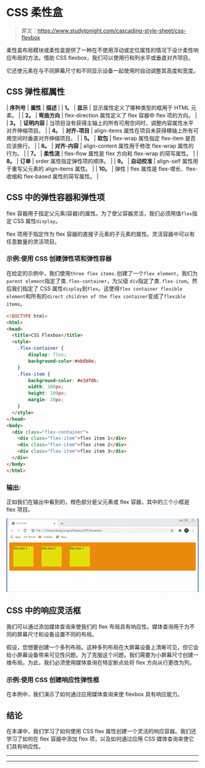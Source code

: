 # CSS 柔性盒

> 原文：<https://www.studytonight.com/cascading-style-sheet/css-flexbox>

柔性盒布局模块或柔性盒提供了一种在不使用浮动或定位属性的情况下设计柔性响应布局的方法。借助 CSS flexbox，我们可以使用行和列水平或垂直对齐项目。

它还使元素在与不同屏幕尺寸和不同显示设备一起使用时自动调整其高度和宽度。

## CSS 弹性框属性

| **序列号** | **属性** | **描述** |
| **1。** | **显示** | 显示属性定义了哪种类型的框用于 HTML 元素。 |
| **2。** | **弯曲方向** | flex-direction 属性定义了 flex 容器中 flex 项的方向。 |
| **3。** | **证明内容** | 当项目没有获得主轴上的所有可用空间时，调整内容属性水平对齐伸缩项目。 |
| **4。** | **对齐-项目** | align-items 属性在项目未获得横轴上所有可用空间时垂直对齐伸缩项目。 |
| **5。** | **软包** | flex-wrap 属性指定 flex-item 是否应该换行。 |
| **6。** | **对齐-内容** | align-content 属性用于修改 flex-wrap 属性的行为。 |
| **7。** | **柔性流** | flex-flow 属性是 flex 方向和 flex-wrap 的简写属性。 |
| **8。** | **订单** | order 属性指定弹性项的顺序。 |
| **9。** | **自动校准** | align-self 属性用于重写父元素的 align-items 属性。 |
| **10。** | 弹性 | flex 属性是 flex-增长、flex-收缩和 flex-based 属性的简写属性。 |

## CSS 中的弹性容器和弹性项

flex 容器用于指定父元素(容器)的属性。为了使父容器灵活，我们必须用值`flex`指定 CSS 属性`display`。

flex 项用于指定作为 flex 容器的直接子元素的子元素的属性。灵活容器中可以有任意数量的灵活项目。

### 示例:使用 CSS 创建弹性项和弹性容器

在给定的示例中，我们使用`three flex items.`创建了一个`flex element`，我们为`parent element`指定了类`.flex-container`，为父级 `div`指定了类`.flex-item`。然后我们指定了 CSS 属性`display`到`flex`。这使得`flex container flexible element`和所有的`direct children of the flex container`变成了`flexible items`。

```html
<!DOCTYPE html>  
<html>  
<head>
  <title>CSS Flexbox</title>
  <style>  
    .flex-container {  
        display: flex;  
        background-color:#eb8b0e;  
    }  
    .flex-item {  
        background-color: #e3df0b;  
        width: 100px;  
        height: 100px;  
        margin: 20px;  
    }  
  </style>  
</head>  
<body>  
  <div class="flex-container">  
    <div class="flex-item">flex item 1</div>  
    <div class="flex-item">flex item 2</div>  
    <div class="flex-item">flex item 3</div>  
  </div>  
</body>  
</html> 
```

### 输出:

正如我们在输出中看到的，橙色部分是父元素或 flex 容器，其中的三个小框是 flex 项目。

![](img/be138b3ee4c9c0978f2e50b5905e34bd.png)

## CSS 中的响应灵活框

我们可以通过添加媒体查询来使我们的 flex 布局具有响应性。媒体查询用于为不同的屏幕尺寸和设备设置不同的布局。

假设，您想要创建一个多列布局。这种多列布局在大屏幕设备上清晰可见，但它会给小屏幕设备带来可见性问题。为了克服这个问题，我们需要为小屏幕尺寸创建一维布局。为此，我们必须使用媒体查询在特定断点处将 flex 方向从行更改为列。

### 示例:使用 CSS 创建响应性弹性框

在本例中，我们演示了如何通过应用媒体查询来使 flexbox 具有响应能力。

## 结论

在本课中，我们学习了如何使用 CSS flex 属性创建一个灵活的响应容器。我们还学习了如何在 flex 容器中添加 flex 项，以及如何通过应用 CSS 媒体查询来使它们具有响应性。

* * *

* * *